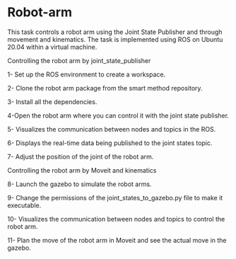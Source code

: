 # Robot-arm

This task controls a robot arm using the Joint State Publisher and through movement and kinematics. The task is implemented using ROS on Ubuntu 20.04 within a virtual machine.

Controlling the robot arm by joint_state_publisher

1- Set up the ROS environment to create a workspace.


2- Clone the robot arm package from the smart method repository.


3- Install all the dependencies.


4-Open the robot arm where you can control it with the joint state publisher.


5- Visualizes the communication between nodes and topics in the ROS.


6- Displays the real-time data being published to the joint states topic.


7- Adjust the position of the joint of the robot arm.

Controlling the robot arm by Moveit and kinematics

8- Launch the gazebo to simulate the robot arms.


9- Change the permissions of the joint_states_to_gazebo.py file to make it executable. 


10- Visualizes the communication between nodes and topics to control the robot arm.


11- Plan the move of the robot arm in Moveit and see the actual move in the gazebo.

